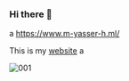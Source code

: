 ### Hi there 👋

<!--
**Masterx-AI/Masterx-AI** is a ✨ _special_ ✨ repository because its `README.md` (this file) appears on your GitHub profile.

Here are some ideas to get you started:

- 🔭 I’m currently working on ...
- 🌱 I’m currently learning ...
- 👯 I’m looking to collaborate on ...
- 🤔 I’m looking for help with ...
- 💬 Ask me about ...
- 📫 How to reach me: ...
- 😄 Pronouns: ...
- ⚡ Fun fact: ...
-->

a
https://www.m-yasser-h.ml/

This is my [website](https://www.m-yasser-h.ml/) a

![001](https://user-images.githubusercontent.com/54996245/142931400-7d42cb74-b138-414d-9e57-76a7296c07c5.png)
